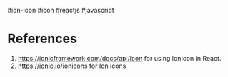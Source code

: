 #ion-icon #icon #reactjs  #javascript 


# References
1. https://ionicframework.com/docs/api/icon for using IonIcon in React.
2. https://ionic.io/ionicons for Ion icons.